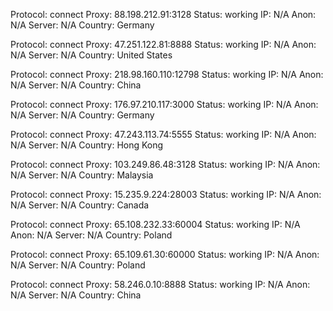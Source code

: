 Protocol: connect
Proxy: 88.198.212.91:3128
Status: working
IP: N/A
Anon: N/A
Server: N/A
Country: Germany

Protocol: connect
Proxy: 47.251.122.81:8888
Status: working
IP: N/A
Anon: N/A
Server: N/A
Country: United States

Protocol: connect
Proxy: 218.98.160.110:12798
Status: working
IP: N/A
Anon: N/A
Server: N/A
Country: China

Protocol: connect
Proxy: 176.97.210.117:3000
Status: working
IP: N/A
Anon: N/A
Server: N/A
Country: Germany

Protocol: connect
Proxy: 47.243.113.74:5555
Status: working
IP: N/A
Anon: N/A
Server: N/A
Country: Hong Kong

Protocol: connect
Proxy: 103.249.86.48:3128
Status: working
IP: N/A
Anon: N/A
Server: N/A
Country: Malaysia

Protocol: connect
Proxy: 15.235.9.224:28003
Status: working
IP: N/A
Anon: N/A
Server: N/A
Country: Canada

Protocol: connect
Proxy: 65.108.232.33:60004
Status: working
IP: N/A
Anon: N/A
Server: N/A
Country: Poland

Protocol: connect
Proxy: 65.109.61.30:60000
Status: working
IP: N/A
Anon: N/A
Server: N/A
Country: Poland

Protocol: connect
Proxy: 58.246.0.10:8888
Status: working
IP: N/A
Anon: N/A
Server: N/A
Country: China

